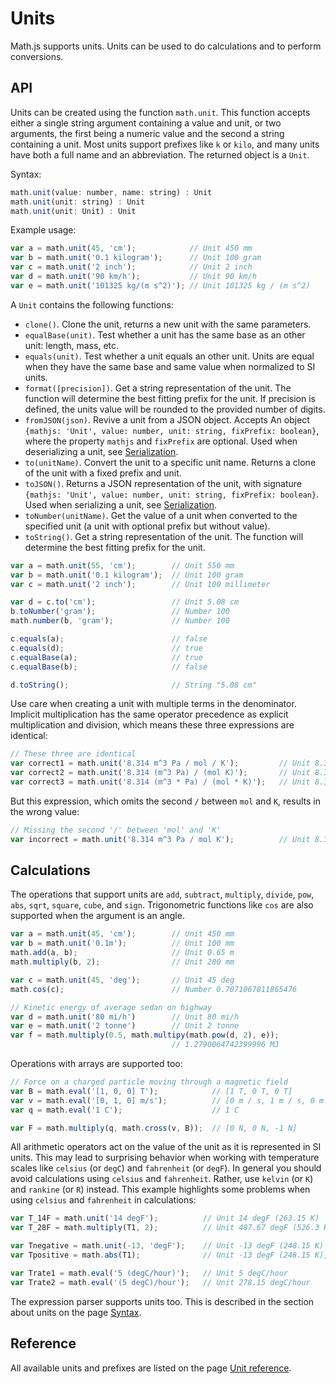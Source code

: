 # Units

Math.js supports units. Units can be used to do calculations and to perform
conversions.


## API

Units can be created using the function `math.unit`. This function accepts
either a single string argument containing a value and unit, or two arguments,
the first being a numeric value and the second a string containing a unit.
Most units support prefixes like `k` or `kilo`, and many units have both a
full name and an abbreviation. The returned object is a `Unit`.

Syntax:

```js
math.unit(value: number, name: string) : Unit
math.unit(unit: string) : Unit
math.unit(unit: Unit) : Unit
```

Example usage:

```js
var a = math.unit(45, 'cm');            // Unit 450 mm
var b = math.unit('0.1 kilogram');      // Unit 100 gram
var c = math.unit('2 inch');            // Unit 2 inch
var d = math.unit('90 km/h');           // Unit 90 km/h
var e = math.unit('101325 kg/(m s^2)'); // Unit 101325 kg / (m s^2)
```

A `Unit` contains the following functions:

- `clone()`. Clone the unit, returns a new unit with the same parameters.
- `equalBase(unit)`. Test whether a unit has the same base as an other unit:
  length, mass, etc.
- `equals(unit)`. Test whether a unit equals an other unit. Units are equal
  when they have the same base and same value when normalized to SI units.
- `format([precision])`. Get a string representation of the unit. The function
  will determine the best fitting prefix for the unit. If precision is defined,
  the units value will be rounded to the provided number of digits.
- `fromJSON(json)`. Revive a unit from a JSON object. Accepts
  An object `{mathjs: 'Unit', value: number, unit: string, fixPrefix: boolean}`,
  where the property `mathjs` and `fixPrefix` are optional.
  Used when deserializing a unit, see [Serialization](../serialization.md).
- `to(unitName)`. Convert the unit to a specific unit name. Returns a clone of
  the unit with a fixed prefix and unit.
- `toJSON()`. Returns a JSON representation of the unit, with signature
  `{mathjs: 'Unit', value: number, unit: string, fixPrefix: boolean}`.
  Used when serializing a unit, see [Serialization](../serialization.md).
- `toNumber(unitName)`. Get the value of a unit when converted to the
  specified unit (a unit with optional prefix but without value).
- `toString()`. Get a string representation of the unit. The function will
  determine the best fitting prefix for the unit.

```js
var a = math.unit(55, 'cm');        // Unit 550 mm
var b = math.unit('0.1 kilogram');  // Unit 100 gram
var c = math.unit('2 inch');        // Unit 100 millimeter

var d = c.to('cm');                 // Unit 5.08 cm
b.toNumber('gram');                 // Number 100
math.number(b, 'gram');             // Number 100

c.equals(a);                        // false
c.equals(d);                        // true
c.equalBase(a);                     // true
c.equalBase(b);                     // false

d.toString();                       // String "5.08 cm"
```

Use care when creating a unit with multiple terms in the denominator. Implicit multiplication has the same operator precedence as explicit multiplication and division, which means these three expressions are identical:

```js
// These three are identical
var correct1 = math.unit('8.314 m^3 Pa / mol / K');         // Unit 8.314 (m^3 Pa) / (mol K)
var correct2 = math.unit('8.314 (m^3 Pa) / (mol K)');       // Unit 8.314 (m^3 Pa) / (mol K)
var correct3 = math.unit('8.314 (m^3 * Pa) / (mol * K)');   // Unit 8.314 (m^3 Pa) / (mol K)
```
But this expression, which omits the second `/` between `mol` and `K`, results in the wrong value:

```js
// Missing the second '/' between 'mol' and 'K'
var incorrect = math.unit('8.314 m^3 Pa / mol K');          // Unit 8.314 (m^3 Pa K) / mol
```

## Calculations

The operations that support units are `add`, `subtract`, `multiply`, `divide`, `pow`, `abs`, `sqrt`, `square`, `cube`, and `sign`.
Trigonometric functions like `cos` are also supported when the argument is an angle.

```js
var a = math.unit(45, 'cm');        // Unit 450 mm
var b = math.unit('0.1m');          // Unit 100 mm
math.add(a, b);                     // Unit 0.65 m
math.multiply(b, 2);                // Unit 200 mm

var c = math.unit(45, 'deg');       // Unit 45 deg
math.cos(c);                        // Number 0.7071067811865476

// Kinetic energy of average sedan on highway
var d = math.unit('80 mi/h')        // Unit 80 mi/h
var e = math.unit('2 tonne')        // Unit 2 tonne
var f = math.multiply(0.5, math.multipy(math.pow(d, 2), e));
                                    // 1.2790064742399996 MJ
```

Operations with arrays are supported too:

```js
// Force on a charged particle moving through a magnetic field
var B = math.eval('[1, 0, 0] T');            // [1 T, 0 T, 0 T]
var v = math.eval('[0, 1, 0] m/s');          // [0 m / s, 1 m / s, 0 m / s]
var q = math.eval('1 C');                    // 1 C

var F = math.multiply(q, math.cross(v, B));  // [0 N, 0 N, -1 N]
```

All arithmetic operators act on the value of the unit as it is represented in SI units.
This may lead to surprising behavior when working with temperature scales like `celsius` (or `degC`) and `fahrenheit` (or `degF`).
In general you should avoid calculations using `celsius` and `fahrenheit`. Rather, use `kelvin` (or `K`) and `rankine` (or `R`) instead.
This example highlights some problems when using `celsius` and `fahrenheit` in calculations:

```js
var T_14F = math.unit('14 degF');          // Unit 14 degF (263.15 K)
var T_28F = math.multiply(T1, 2);          // Unit 487.67 degF (526.3 K), not 28 degF

var Tnegative = math.unit(-13, 'degF');    // Unit -13 degF (248.15 K)
var Tpositive = math.abs(T1);              // Unit -13 degF (248.15 K), not 13 degF

var Trate1 = math.eval('5 (degC/hour)');   // Unit 5 degC/hour
var Trate2 = math.eval('(5 degC)/hour');   // Unit 278.15 degC/hour
```

The expression parser supports units too. This is described in the section about
units on the page [Syntax](../expressions/syntax.md#units).


## Reference

All available units and prefixes are listed on the page [Unit reference](../reference/units.md).
